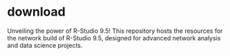# download
Unveiling the power of R-Studio 9.5! This repository hosts the resources for the network build of R-Studio 9.5, designed for advanced network analysis and data science projects.
